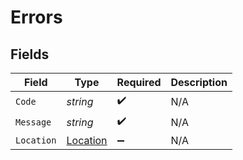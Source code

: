 # Errors


## Fields

| Field                                           | Type                                            | Required                                        | Description                                     |
| ----------------------------------------------- | ----------------------------------------------- | ----------------------------------------------- | ----------------------------------------------- |
| `Code`                                          | *string*                                        | :heavy_check_mark:                              | N/A                                             |
| `Message`                                       | *string*                                        | :heavy_check_mark:                              | N/A                                             |
| `Location`                                      | [Location](../../Models/Components/Location.md) | :heavy_minus_sign:                              | N/A                                             |
